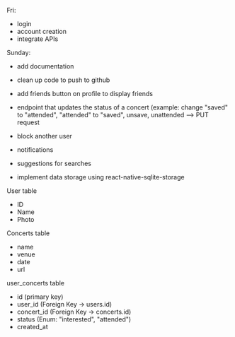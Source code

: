 Fri:
- login
- account creation
- integrate APIs

Sunday:
- add documentation
- clean up code to push to github
- add friends button on profile to display friends
- endpoint that updates the status of a concert (example: change "saved" to "attended", "attended" to "saved", unsave, unattended --> PUT request



- block another user
- notifications
- suggestions for searches

- implement data storage using react-native-sqlite-storage



User table
- ID
- Name
- Photo

Concerts table
- name
- venue
- date
- url

user_concerts table
- id (primary key)
- user_id (Foreign Key -> users.id)
- concert_id (Foreign Key -> concerts.id)
- status (Enum: "interested", "attended")
- created_at